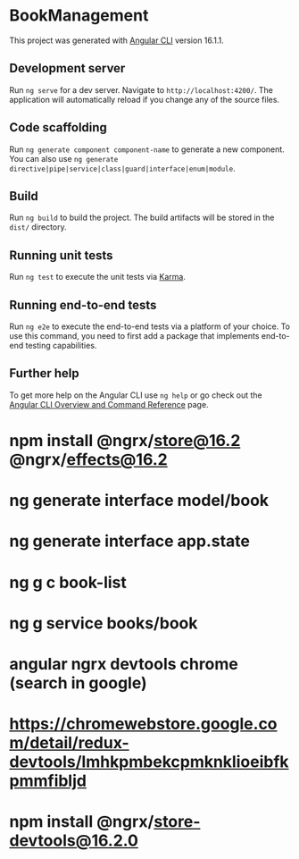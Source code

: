 # BookManagement

This project was generated with [Angular CLI](https://github.com/angular/angular-cli) version 16.1.1.

## Development server

Run `ng serve` for a dev server. Navigate to `http://localhost:4200/`. The application will automatically reload if you change any of the source files.

## Code scaffolding

Run `ng generate component component-name` to generate a new component. You can also use `ng generate directive|pipe|service|class|guard|interface|enum|module`.

## Build

Run `ng build` to build the project. The build artifacts will be stored in the `dist/` directory.

## Running unit tests

Run `ng test` to execute the unit tests via [Karma](https://karma-runner.github.io).

## Running end-to-end tests

Run `ng e2e` to execute the end-to-end tests via a platform of your choice. To use this command, you need to first add a package that implements end-to-end testing capabilities.

## Further help

To get more help on the Angular CLI use `ng help` or go check out the [Angular CLI Overview and Command Reference](https://angular.io/cli) page.


# npm install @ngrx/store@16.2 @ngrx/effects@16.2

# ng generate interface model/book

# ng generate interface app.state

# ng g c book-list

# ng g service books/book

# angular ngrx devtools chrome (search in google)
# https://chromewebstore.google.com/detail/redux-devtools/lmhkpmbekcpmknklioeibfkpmmfibljd

#  npm install @ngrx/store-devtools@16.2.0 